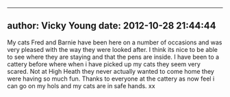 
---
author: Vicky Young
date: 2012-10-28 21:44:44
---
My cats Fred and Barnie have been here on a number of occasions and was very pleased with the way they were looked after. I think its nice to be able to see where they are staying and that the pens are inside. I have been to a cattery before where when i have picked up my cats they seem very scared. Not at High Heath they never actually wanted to come home they were having so much fun. Thanks to everyone at the cattery as now feel i can go on my hols and my cats are in safe hands. xx

